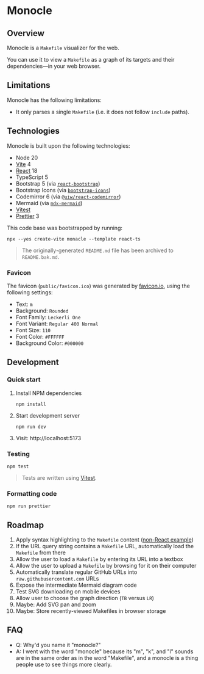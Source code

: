 # Monocle

## Overview

Monocle is a `Makefile` visualizer for the web.

You can use it to view a `Makefile` as a graph of its targets and their dependencies—in your web browser.

## Limitations

Monocle has the following limitations:
- It only parses a single `Makefile` (i.e. it does not follow `include` paths).

## Technologies

Monocle is built upon the following technologies:
- Node 20
- [Vite](https://vitejs.dev/) 4
- [React](https://react.dev/) 18
- TypeScript 5
- Bootstrap 5 (via [`react-bootstrap`](https://react-bootstrap.netlify.app/))
- Bootstrap Icons (via [`bootstrap-icons`](https://icons.getbootstrap.com/))
- Codemirror 6 (via [`@uiw/react-codemirror`](https://uiwjs.github.io/react-codemirror/))
- Mermaid (via [`mdx-mermaid`](https://sjwall.github.io/mdx-mermaid/))
- [Vitest](https://vitest.dev/)
- [Prettier](https://prettier.io/) 3

This code base was bootstrapped by running:
```shell
npx --yes create-vite monacle --template react-ts
```
> The originally-generated `README.md` file has been archived to `README.bak.md`.

### Favicon

The favicon (`public/favicon.ico`) was generated by [favicon.io](https://favicon.io/favicon-generator/), using the following settings:
- Text: `m`
- Background: `Rounded`
- Font Family: `Leckerli One`
- Font Variant: `Regular 400 Normal`
- Font Size: `110`
- Font Color: `#FFFFFF`
- Background Color: `#000000`

## Development

### Quick start

1. Install NPM dependencies
   ```shell
   npm install
   ```
2. Start development server
   ```shell
   npm run dev
   ```
3. Visit: http://localhost:5173

### Testing

```shell
npm test
```
> Tests are written using [Vitest](https://vitest.dev/).

### Formatting code

```shell
npm run prettier
```

## Roadmap

1. Apply syntax highlighting to the `Makefile` content ([non-React example](https://github.com/V-Lor/codemirror-mode-makefile/blob/master/example/index.html))
2. If the URL query string contains a `Makefile` URL, automatically load the `Makefile` from there
3. Allow the user to load a `Makefile` by entering its URL into a textbox
4. Allow the user to upload a `Makefile` by browsing for it on their computer
5. Automatically translate regular GitHub URLs into `raw.githubusercontent.com` URLs
6. Expose the intermediate Mermaid diagram code
7. Test SVG downloading on mobile devices
8. Allow user to choose the graph direction (`TB` versus `LR`)
9. Maybe: Add SVG pan and zoom
10. Maybe: Store recently-viewed Makefiles in browser storage

## FAQ

- Q: Why'd you name it "monocle?"
- A: I went with the word "monocle" because its "m", "k", and "l" sounds are in the same order as in the word "Makefile", and a monocle is a thing people use to see things more clearly.